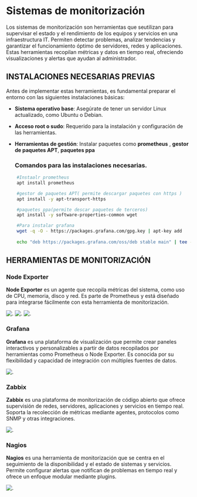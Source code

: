 # Sistemas de monitorización
Los sistemas de monitorización son herramientas que seutilizan  para supervisar el estado y el rendimiento de los equipos y servicios en una infraestructura IT. Permiten detectar problemas, analizar tendencias y garantizar el funcionamiento óptimo de servidores, redes y aplicaciones. Estas herramientas recopilan métricas y datos en tiempo real, ofreciendo visualizaciones y alertas que ayudan al administrador.

## INSTALACIONES NECESARIAS PREVIAS
Antes de implementar estas herramientas, es fundamental preparar el entorno con las siguientes instalaciones básicas:

- **Sistema operativo base**: Asegúrate de tener un servidor Linux actualizado, como Ubuntu o Debian.

- **Acceso root o sudo**: Requerido para la instalación y configuración de las herramientas.

- **Herramientas de gestión**: Instalar paquetes como **prometheus** , **gestor de paquetes APT**, **paquetes ppa**

    ### Comandos para las instalaciones necesarias.
```bash 
    #Instaalr prometheus
    apt install prometheus

    #gestor de paquetes APT( permite descargar paquetes con https )
    apt install -y apt-transport-https

    #paquetes ppa(permite descar paquetes de terceros)
    apt install -y software-properties-common wget

    #Para instalar grafana 
    wget -q -O - https://packages.grafana.com/gpg.key | apt-key add 
    
    echo "deb https://packages.grafana.com/oss/deb stable main" | tee -a /etc/apt/sources.list.d/grafana.list
```

## HERRAMIENTAS DE MONITORIZACIÓN
### Node Exporter
**Node Exporter** es un agente que recopila métricas del sistema, como uso de CPU, memoria, disco y red. Es parte de Prometheus y está diseñado para integrarse fácilmente con esta herramienta de monitorización.

![.](/img/M19.png)
![.](/img/M21.png)
![.](/img/M22.png)



### Grafana
**Grafana** es una plataforma de visualización que permite crear paneles interactivos y personalizables a partir de datos recopilados por herramientas como Prometheus o Node Exporter. Es conocida por su flexibilidad y capacidad de integración con múltiples fuentes de datos.

![.](/img/M20.png)


### Zabbix
**Zabbix** es una plataforma de monitorización de código abierto que ofrece supervisión de redes, servidores, aplicaciones y servicios en tiempo real. Soporta la recolección de métricas mediante agentes, protocolos como SNMP y otras integraciones.

![.](/img/M23.png)


### Nagios
**Nagios** es una herramienta de monitorización que se centra en el seguimiento de la disponibilidad y el estado de sistemas y servicios. Permite configurar alertas que notifican de problemas en tiempo real y ofrece un enfoque modular mediante plugins.

![.](/img/M24.png)

